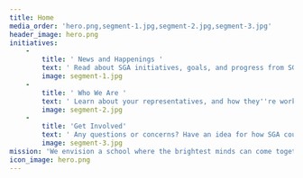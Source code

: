 ```yaml
---
title: Home
media_order: 'hero.png,segment-1.jpg,segment-2.jpg,segment-3.jpg'
header_image: hero.png
initiatives:
    -
        title: ' News and Happenings '
        text: ' Read about SGA initiatives, goals, and progress from SGA officers, as well as from other student leaders, students, and student organizations. '
        image: segment-1.jpg
    -
        title: ' Who We Are '
        text: ' Learn about your representatives, and how they''re working to advance the common agenda that SGA has set to improve your experience at TJ. '
        image: segment-2.jpg
    -
        title: 'Get Involved'
        text: ' Any questions or concerns? Have an idea for how SGA could be doing more to advocate for students? Want to get involved? Contact Us! '
        image: segment-3.jpg
mission: 'We envision a school where the brightest minds can come together to research, create, and explore, stretching beyond the limits of the classroom in expressing diverse cultures, fostering a sense of community, and creating social impact.'
icon_image: hero.png
---
```


